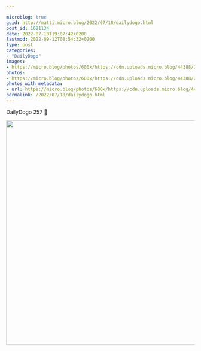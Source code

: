 ```yaml
---

microblog: true
guid: http://matti.micro.blog/2022/07/18/dailydogo.html
post_id: 1621134
date: 2022-07-18T19:07:42+0200
lastmod: 2022-09-12T08:54:32+0200
type: post
categories:
- "DailyDogo"
images:
- https://micro.blog/photos/600x/https://cdn.uploads.micro.blog/44388/2022/ceebee6d32.jpg
photos:
- https://micro.blog/photos/600x/https://cdn.uploads.micro.blog/44388/2022/ceebee6d32.jpg
photos_with_metadata:
- url: https://micro.blog/photos/600x/https://cdn.uploads.micro.blog/44388/2022/ceebee6d32.jpg
permalink: /2022/07/18/dailydogo.html
---
```

DailyDogo 257 🐶

<img src="https://micro.blog/photos/600x/https://blog.martin-haehnel.de/uploads/2022/ceebee6d32.jpg" width="600" height="600" alt="" />
